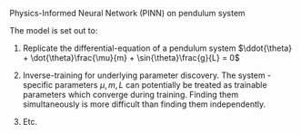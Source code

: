 Physics-Informed Neural Network (PINN) on pendulum system

The model is set out to:

1. Replicate the differential-equation of a pendulum system $\ddot{\theta} + \dot{\theta}\frac{\mu}{m} + \sin{\theta}\frac{g}{L} = 0$

2. Inverse-training for underlying parameter discovery. The system - specific parameters $\mu, m, L$ can potentially be treated as trainable parameters which converge during training. Finding them simultaneously is more difficult than finding them independently.

3. Etc. 
